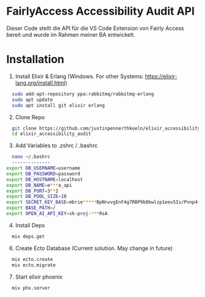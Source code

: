 # FairlyAccess Accessibility Audit API

Dieser Code stellt die API für die VS Code Extension von Fairly Access bereit und wurde im Rahmen meiner BA entwickelt.

# Installation

1. Install Elixir & Erlang (Windows. For other Systems: https://elixir-lang.org/install.html)
  ```bash
    sudo add-apt-repository ppa:rabbitmq/rabbitmq-erlang
    sudo apt update
    sudo apt install git elixir erlang
  ```
2. Clone Repo
  ```bash
    git clone https://github.com/justinpennerthkoeln/elixir_accessibility_audit.git
    cd elixir_accessibility_audit
  ```
3. Add Variables to .zshrc / .bashrc
  ```bash
    nano ~/.bashrc
    --------------
  export DB_USERNAME=username
  export DB_PASSWORD=password
  export DB_HOSTNAME=localhost
  export DB_NAME=e***a_api
  export DB_PORT=3**2
  export DB_POOL_SIZE=10
  export SECRET_KEY_BASE=mbrie*****BpNnvvgEnF4g7RBP9b8bwlzp1eev5Is/Pnnp4+DXrUhj1a0
  export BASE_PATH=/
  export OPEN_AI_API_KEY=sk-proj-***RsA
  ```
4. Install Deps
  ```bash
    mix deps.get
  ```
6. Create Ecto Database (Current solution. May change in future)
  ```bash
    mix ecto.create
    mix ecto.migrate
  ```
7. Start elixir phoenix
  ```bash
    mix phx.server
  ```
